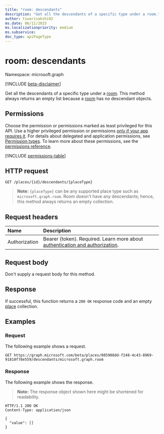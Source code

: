 ```yaml
---
title: "room: descendants"
description: "Get all the descendants of a specific type under a room."
author: tiwarisakshi02
ms.date: 06/11/2025
ms.localizationpriority: medium
ms.subservice:
doc_type: apiPageType
---
```


# room: descendants

Namespace: microsoft.graph

[!INCLUDE [beta-disclaimer](../../includes/beta-disclaimer.md)]

Get all the descendants of a specific type under a [room](../resources/room.md). This method always returns an empty list because a [room](../resources/room.md) has no descendant objects.

## Permissions

Choose the permission or permissions marked as least privileged for this API. Use a higher privileged permission or permissions [only if your app requires it](/graph/permissions-overview#best-practices-for-using-microsoft-graph-permissions). For details about delegated and application permissions, see [Permission types](/graph/permissions-overview#permission-types). To learn more about these permissions, see the [permissions reference](/graph/permissions-reference).

<!-- {
  "blockType": "permissions",
  "name": "room-descendants-permissions"
}
-->
[!INCLUDE [permissions-table](../includes/permissions/room-descendants-permissions.md)]

## HTTP request

<!-- {
  "blockType": "ignored"
}
-->
``` http
GET /places/{id}/descendants/{placeType}
```

> **Note:** `{placeType}` can be any supported place type such as `microsoft.graph.room`. Room doesn't have any descendants; hence, this method always returns an empty collection.

## Request headers

|Name|Description|
|:---|:---|
|Authorization|Bearer {token}. Required. Learn more about [authentication and authorization](/graph/auth/auth-concepts).|

## Request body

Don't supply a request body for this method.

## Response

If successful, this function returns a `200 OK` response code and an empty [place](../resources/place.md) collection.

## Examples

### Request

The following example shows a request.
<!-- {
  "blockType": "request",
  "name": "roomthis.descendants",
  "sampleKeys": ["085908dd-f248-4c43-8969-91810f78e559", "microsoft.graph.room"]
}
-->
``` http
GET https://graph.microsoft.com/beta/places/085908dd-f248-4c43-8969-91810f78e559/descendants/microsoft.graph.room
```

### Response

The following example shows the response.
>**Note:** The response object shown here might be shortened for readability.
<!-- {
  "blockType": "response",
  "truncated": true,
  "@odata.type": "Collection(microsoft.graph.place)"
}
-->
``` http
HTTP/1.1 200 OK
Content-Type: application/json

{
  "value": []
}
```

